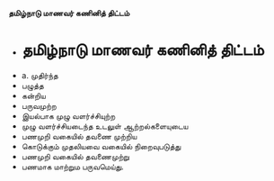 **தமிழ்நாடு மாணவர் கணினித் திட்டம்**
- # தமிழ்நாடு மாணவர் கணினித் திட்டம்
- a. முதிர்ந்த
- பழுத்த
- கன்றிய
- பருவமுற்ற
- இயல்பாக முழு வளர்ச்சியுற்ற
- முழு வளர்ச்சியடைந்த உடலுள் ஆற்றல்களையுடைய
- பணமுறி வகையில் தவணை முற்றிய
- கொடுக்கும் முதலியவை வகையில் நிறைவுபடுத்து
- பணமுறி வகையில் தவணைமுற்று
- பணமாக மாற்றும பருவமெய்து.

